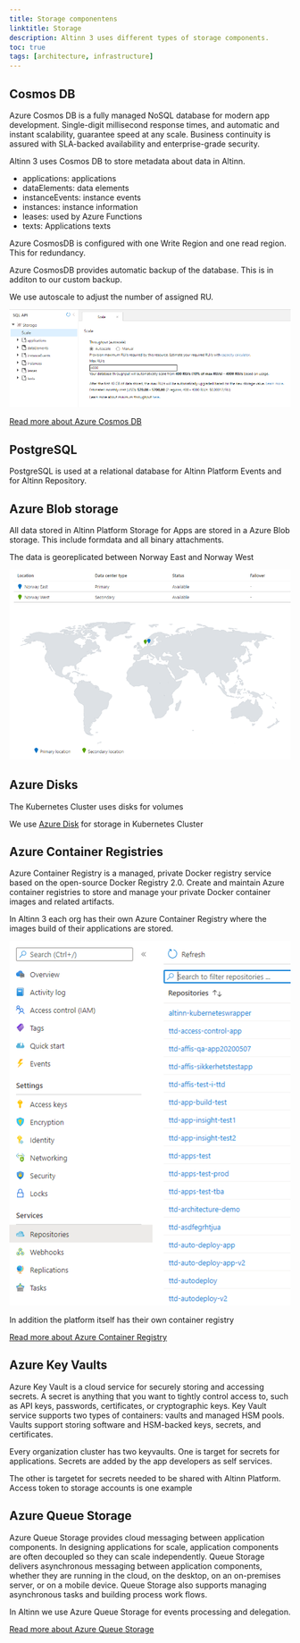 ```yaml
---
title: Storage componentens
linktitle: Storage
description: Altinn 3 uses different types of storage components.
toc: true
tags: [architecture, infrastructure]
---
```


## Cosmos DB

Azure Cosmos DB is a fully managed NoSQL database for modern app development. Single-digit millisecond response times, and automatic and instant scalability, guarantee speed at any scale. 
Business continuity is assured with SLA-backed availability and enterprise-grade security. 

Altinn 3 uses Cosmos DB to store metadata about data in Altinn.

- applications: applications
- dataElements: data elements
- instanceEvents: instance events
- instances: instance information
- leases: used by Azure Functions
- texts: Applications texts

Azure CosmosDB is configured with one Write Region and one read region. This for redundancy.

Azure CosmosDB provides automatic backup of the database. This is in additon to our custom backup.

We use autoscale to adjust the number of assigned RU.

![Geo replication](cosmos.png "Cosmos scaling")

[Read more about Azure Cosmos DB](https://docs.microsoft.com/en-us/azure/cosmos-db/introduction)
  
## PostgreSQL

PostgreSQL is used at a relational database for Altinn Platform Events and for Altinn Repository.

## Azure Blob storage

All data stored in Altinn Platform Storage for Apps are stored in a Azure Blob storage. This include formdata and all binary attachments.

The data is georeplicated between Norway East and Norway West

![Geo replication](georeplication.png "Geo replication")

## Azure Disks

The Kubernetes Cluster uses disks for volumes

We use [Azure Disk](https://azure.microsoft.com/en-us/services/storage/disks/) for storage in Kubernetes Cluster

## Azure Container Registries

Azure Container Registry is a managed, private Docker registry service based on the open-source Docker Registry 2.0. 
Create and maintain Azure container registries to store and manage your private Docker container images and related artifacts.

In Altinn 3 each org has their own Azure Container Registry where the images build of their applications are stored.

![ACR Overview](acr.png "ACR overview")

In addition the platform itself has their own container registry

[Read more about Azure Container Registry](https://docs.microsoft.com/en-us/azure/container-registry/)

## Azure Key Vaults

Azure Key Vault is a cloud service for securely storing and accessing secrets. A secret is anything that you want to tightly control access to, 
such as API keys, passwords, certificates, or cryptographic keys. Key Vault service supports 
two types of containers: vaults and managed HSM pools. Vaults support storing software and HSM-backed keys, secrets, and certificates.

Every organization cluster has two keyvaults. One is target for secrets for applications. Secrets are added by the app developers as self services.

The other is targetet for secrets needed to be shared with Altinn Platform. Access token to storage accounts is one example

## Azure Queue Storage

Azure Queue Storage provides cloud messaging between application components. In designing applications for scale, application components are often decoupled so they can scale independently. Queue Storage delivers asynchronous messaging between application components, whether they are running in the cloud, on the desktop, on an on-premises server, or on a mobile device. Queue Storage also supports managing asynchronous tasks and building process work flows.

In Altinn we use Azure Queue Storage for events processing and delegation.

[Read more about Azure Queue Storage](https://learn.microsoft.com/en-us/azure/storage/queues/)
